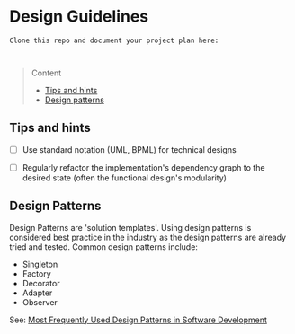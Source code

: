 # Design Guidelines

```
Clone this repo and document your project plan here:



```
> Content
> - [Tips and hints](#tips-and-hints)
> - [Design patterns](#design-patterns)


## Tips and hints


- [ ] Use standard notation (UML, BPML) for technical designs


- [ ] Regularly refactor the implementation's dependency graph to the desired state (often the functional design's modularity)




## Design Patterns

Design Patterns are 'solution templates'. Using design patterns is considered  best practice in the industry as the design patterns are already tried and tested.
Common design patterns include:

- Singleton
- Factory
- Decorator
- Adapter
- Observer

See: [Most Frequently Used Design Patterns in Software Development]()



